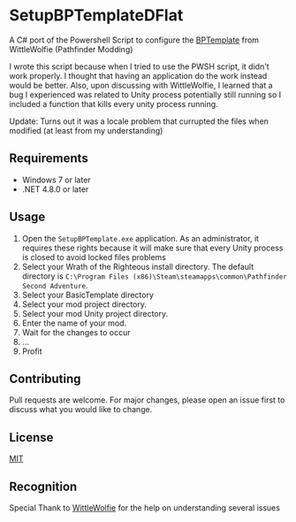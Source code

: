 
# SetupBPTemplateDFlat

A C# port of the Powershell Script to configure the [BPTemplate](https://github.com/WittleWolfie/BPCoreTemplate) from WittleWolfie (Pathfinder Modding)

I wrote this script because when I tried to use the PWSH script, it didn't work properly. I thought that having an application do the work instead would be better.
Also, upon discussing with WittleWolfie, I learned that a bug I experienced was related to Unity process potentially still running so I included a function that kills every unity process running.

Update: Turns out it was a locale problem that currupted the files when modified (at least from my understanding)

## Requirements

- Windows 7 or later
- .NET 4.8.0 or later

## Usage

1. Open the `SetupBPTemplate.exe` application. As an administrator, it requires these rights because it will make sure that every Unity process is closed to avoid locked files problems
3. Select your Wrath of the Righteous install directory. The default directory is `C:\Program Files (x86)\Steam\steamapps\common\Pathfinder Second Adventure`.
4. Select your BasicTemplate directory 
5. Select your mod project directory.
5. Select your mod Unity project directory.
6. Enter the name of your mod.
7. Wait for the changes to occur
8. ...
9. Profit

## Contributing

Pull requests are welcome. For major changes, please open an issue first to discuss what you would like to change.

## License

[MIT](https://choosealicense.com/licenses/mit/)

## Recognition

Special Thank to [WittleWolfie](https://github.com/WittleWolfie) for the help on understanding several issues
